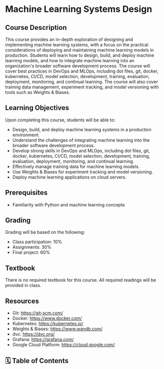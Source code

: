 # Machine Learning Systems Design

## Course Description

This course provides an in-depth exploration of designing and implementing machine learning systems, with a focus on the practical considerations of deploying and maintaining machine learning models in production. Students will learn how to design, build, and deploy machine learning models, and how to integrate machine learning into an organization's broader software development process. The course will cover best practices in DevOps and MLOps, including dot files, git, docker, kubernetes, CI/CD, model selection, development, training, evaluation, deployment, monitoring, and continual learning. The course will also cover training data management, experiment tracking, and model versioning with tools such as Weights & Biases.

## Learning Objectives

Upon completing this course, students will be able to:

- Design, build, and deploy machine learning systems in a production environment.
- Understand the challenges of integrating machine learning into the broader software development process.
- Develop strong skills in DevOps and MLOps, including dot files, git, docker, kubernetes, CI/CD, model selection, development, training, evaluation, deployment, monitoring, and continual learning.
- Effectively manage training data for machine learning models.
- Use Weights & Biases for experiment tracking and model versioning.
- Deploy machine learning applications on cloud servers.

## Prerequisites

- Familiarity with Python and machine learning concepts

## Grading

Grading will be based on the following:

- Class participation: 10%
- Assignments: 30%
- Final project: 60%

## Textbook

There is no required textbook for this course. All required readings will be provided in class.

## Resources

- Git: https://git-scm.com/
- Docker: https://www.docker.com/
- Kubernetes: https://kubernetes.io/
- Weights & Biases: https://www.wandb.com/
- dvc: https://dvc.org/
- Grafana: https://grafana.com/
- Google Cloud Platform: https://cloud.google.com/

## 🗓️ Table of Contents

```{tableofcontents}

```
